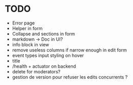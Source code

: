 # TODO

- Error page
- Helper in form
- Collapse and sections in form
- markdown -> Doc in UI?
- info block in view
- remove useless columns if narrow enough in edit form
- event types input styling on hover
- title
- /health + actuator on backend
- delete for moderators?
- gestion de version pour refuser les edits concurrents ?
